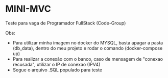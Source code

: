 # MINI-MVC
Teste para vaga de Programador FullStack (Code-Group)

Obs:

- Para utilizar minha imagem no docker do MYSQL, basta apagar a pasta (db_data), dentro do meu projeto e rodar o comando (docker-compose up)
- Para realizar a conexão com o banco, caso de mensagem de "conexao recusada", utilizar o IP de conexao (IPV4)
- Segue o arquivo .SQL populado para teste